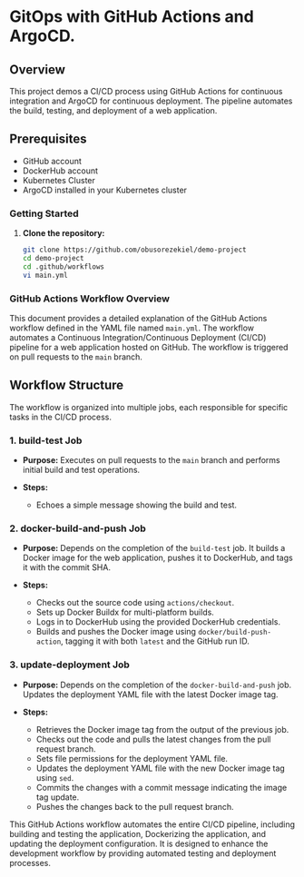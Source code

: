 
# GitOps with GitHub Actions and ArgoCD.

## Overview

This project demos a CI/CD process using GitHub Actions for continuous integration and ArgoCD for continuous deployment. The pipeline automates the build, testing, and deployment of a web application.

## Prerequisites

- GitHub account
- DockerHub account
- Kubernetes Cluster
- ArgoCD installed in your Kubernetes cluster

### Getting Started

1. **Clone the repository:**

   ```bash
   git clone https://github.com/obusorezekiel/demo-project
   cd demo-project
   cd .github/workflows
   vi main.yml 


### GitHub Actions Workflow Overview

This document provides a detailed explanation of the GitHub Actions workflow defined in the YAML file named `main.yml`. The workflow automates a Continuous Integration/Continuous Deployment (CI/CD) pipeline for a web application hosted on GitHub. The workflow is triggered on pull requests to the `main` branch.

## Workflow Structure

The workflow is organized into multiple jobs, each responsible for specific tasks in the CI/CD process.

### 1. **build-test Job**

- **Purpose:** Executes on pull requests to the `main` branch and performs initial build and test operations.

- **Steps:**
  - Echoes a simple message showing the build and test.

### 2. **docker-build-and-push Job**

- **Purpose:** Depends on the completion of the `build-test` job. It builds a Docker image for the web application, pushes it to DockerHub, and tags it with the commit SHA.

- **Steps:**
  - Checks out the source code using `actions/checkout`.
  - Sets up Docker Buildx for multi-platform builds.
  - Logs in to DockerHub using the provided DockerHub credentials.
  - Builds and pushes the Docker image using `docker/build-push-action`, tagging it with both `latest` and the GitHub run ID.

### 3. **update-deployment Job**

- **Purpose:** Depends on the completion of the `docker-build-and-push` job. Updates the deployment YAML file with the latest Docker image tag.

- **Steps:**
  - Retrieves the Docker image tag from the output of the previous job.
  - Checks out the code and pulls the latest changes from the pull request branch.
  - Sets file permissions for the deployment YAML file.
  - Updates the deployment YAML file with the new Docker image tag using `sed`.
  - Commits the changes with a commit message indicating the image tag update.
  - Pushes the changes back to the pull request branch.

This GitHub Actions workflow automates the entire CI/CD pipeline, including building and testing the application, Dockerizing the application, and updating the deployment configuration. It is designed to enhance the development workflow by providing automated testing and deployment processes.
